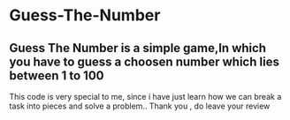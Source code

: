 # Guess-The-Number

## Guess The Number is a simple game,In which you  have to guess a choosen number which lies between 1 to 100

This code is very special to me, since i have just learn how we can break a task into pieces and solve a problem..
Thank you , do leave your review
